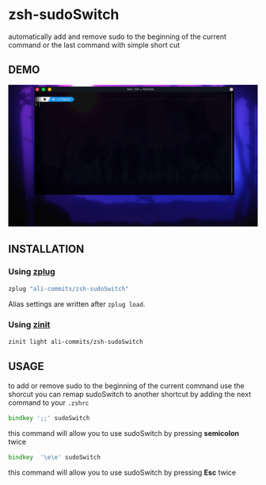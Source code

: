 # zsh-sudoSwitch

automatically add and remove sudo to the beginning of the current command or the last command with simple short cut 
## DEMO
![sudoSwitch Demo](https://github.com/ali-commits/zsh-sudoSwitch/blob/master/demo.gif?raw=true)
## INSTALLATION

### Using [zplug](https://github.com/b4b4r07/zplug)

```zsh
zplug "ali-commits/zsh-sudoSwitch"
```

Alias settings are written after `zplug load`.

### Using [zinit](https://github.com/zdharma/zinit)

```zsh
zinit light ali-commits/zsh-sudoSwitch
```

## USAGE
to add or remove sudo to the beginning of the current command use the shorcut  <ESC><ESC>
 you can remap sudoSwitch to another shortcut by adding the next command to your ``` .zshrc ```
 
 ```zsh
bindkey ';;' sudoSwitch
```
this command will allow you to use sudoSwitch by pressing **semicolon** twice
```zsh
bindkey  '\e\e' sudoSwitch
```
this command will allow you to use sudoSwitch by pressing **Esc** twice

 
  
